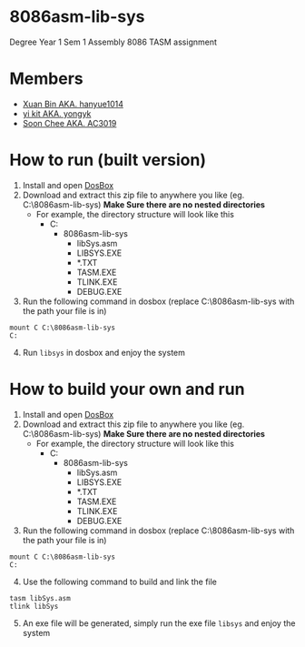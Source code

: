 # 8086asm-lib-sys
Degree Year 1 Sem 1 Assembly 8086 TASM assignment

# Members
- [Xuan Bin AKA. hanyue1014](https://github.com/hanyue1014/)
- [yi kit AKA. yongyk](https://github.com/yongyk/)
- [Soon Chee AKA. AC3019](https://github.com/AC3019/)

# How to run (built version)
1. Install and open [DosBox](https://www.dosbox.com/)
2. Download and extract this zip file to anywhere you like (eg. C:\8086asm-lib-sys) **Make Sure there are no nested directories**
	- For example, the directory structure will look like this
		- C:
			- 8086asm-lib-sys
				- libSys.asm
				- LIBSYS.EXE
				- *.TXT
				- TASM.EXE
				- TLINK.EXE
				- DEBUG.EXE
3. Run the following command in dosbox (replace C:\8086asm-lib-sys with the path your file is in)
```
mount C C:\8086asm-lib-sys
C:
```
4. Run `libsys` in dosbox and enjoy the system

# How to build your own and run
1. Install and open [DosBox](https://www.dosbox.com/)
2. Download and extract this zip file to anywhere you like (eg. C:\8086asm-lib-sys) **Make Sure there are no nested directories**
	- For example, the directory structure will look like this
		- C:
			- 8086asm-lib-sys
				- libSys.asm
				- LIBSYS.EXE
				- *.TXT
				- TASM.EXE
				- TLINK.EXE
				- DEBUG.EXE
3. Run the following command in dosbox (replace C:\8086asm-lib-sys with the path your file is in)
```
mount C C:\8086asm-lib-sys
C:
```
4. Use the following command to build and link the file
```
tasm libSys.asm
tlink libSys
```
5. An exe file will be generated, simply run the exe file `libsys` and enjoy the system
